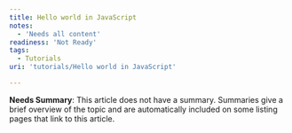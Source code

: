 ```yaml
---
title: Hello world in JavaScript
notes:
  - 'Needs all content'
readiness: 'Not Ready'
tags:
  - Tutorials
uri: 'tutorials/Hello world in JavaScript'

---
```

**Needs Summary**: This article does not have a summary. Summaries give a brief overview of the topic and are automatically included on some listing pages that link to this article.

